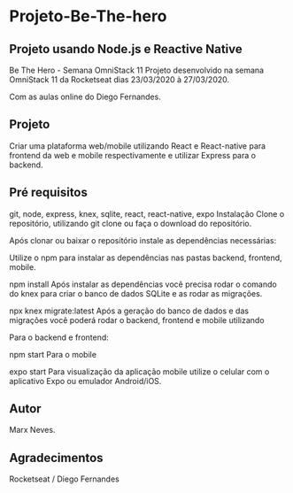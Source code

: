# Projeto-Be-The-hero

<h2>Projeto usando Node.js e Reactive Native</h2>

Be The Hero - Semana OmniStack 11
Projeto desenvolvido na semana OmniStack 11 da Rocketseat dias 23/03/2020 à 27/03/2020.

Com as aulas online do Diego Fernandes.

<h2>Projeto</h2>
Criar uma plataforma web/mobile utilizando React e React-native para frontend da web e mobile respectivamente e utilizar Express para o backend.

<h2>Pré requisitos</h2>
git, node, express, knex, sqlite, react, react-native, expo
Instalação
Clone o repositório, utilizando git clone ou faça o download do repositório.

Após clonar ou baixar o repositório instale as dependências necessárias:

Utilize o npm para instalar as dependências nas pastas backend, frontend, mobile.

npm install
Após instalar as dependências você precisa rodar o comando do knex para criar o banco de dados SQLite e as rodar as migrações.

npx knex migrate:latest
Após a geração do banco de dados e das migrações você poderá rodar o backend, frontend e mobile utilizando

Para o backend e frontend:

npm start
Para o mobile

expo start
Para visualização da aplicação mobile utilize o celular com o aplicativo Expo ou emulador Android/iOS.

<h2>Autor</h2>
Marx Neves.

<h2>Agradecimentos</h2>
Rocketseat / Diego Fernandes
